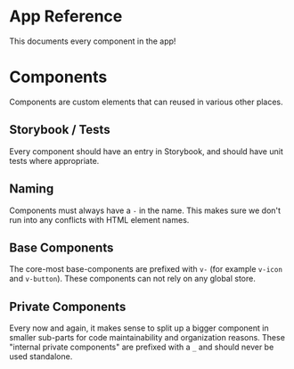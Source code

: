 # App Reference

This documents every component in the app!

# Components

Components are custom elements that can reused in various other places.

## Storybook / Tests

Every component should have an entry in Storybook, and should have unit tests where appropriate.

## Naming

Components must always have a `-` in the name. This makes sure we don't run into any conflicts with HTML element names.

## Base Components

The core-most base-components are prefixed with `v-` (for example `v-icon` and `v-button`). These components can not
rely on any global store.

## Private Components

Every now and again, it makes sense to split up a bigger component in smaller sub-parts for code maintainability and
organization reasons. These "internal private components" are prefixed with a `_` and should never be used standalone.
